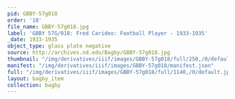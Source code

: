 ```yaml
---
pid: GBBY-57g018
order: '18'
file_name: GBBY-57g018.jpg
label: 'GBBY 57G/018: Fred Carideo: Football Player - 1933-1935'
_date: 1933-1935
object_type: glass plate negative
source: http://archives.nd.edu/Bagby/GBBY-57g018.jpg
thumbnail: "/img/derivatives/iiif/images/GBBY-57g018/full/250,/0/default.jpg"
manifest: "/img/derivatives/iiif/images/GBBY-57g018/manifest.json"
full: "/img/derivatives/iiif/images/GBBY-57g018/full/1140,/0/default.jpg"
layout: bagby_item
collection: bagby
---
```

